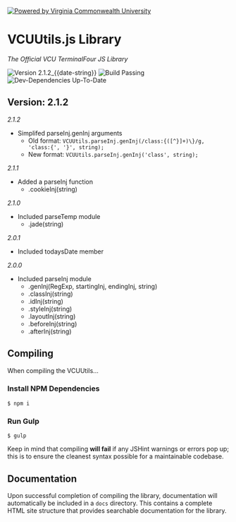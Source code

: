[![Powered by Virginia Commonwealth University](https://t4tools.vcu.edu/github/images/powered-by.svg{{random-query}})](http://www.vcu.edu/)

# VCUUtils.js Library
*The Official VCU TerminalFour JS Library*

![Version 2.1.2_{{date-string}}](https://img.shields.io/badge/version-2.1.2__{{date-string}}-lightgrey.svg)
![Build Passing](https://img.shields.io/badge/build-passing-brightgreen.svg)
![Dev-Dependencies Up-To-Date](https://img.shields.io/badge/devDependencies-up--to--date-yellow.svg)

## Version: 2.1.2
*2.1.2*
- Simplifed parseInj.genInj arguments
    - Old format: `VCUUtils.parseInj.genInj(/class:{([^}]+)\}/g, 'class:{', '}', string);`
    - New format: `VCUUtils.parseInj.genInj('class', string);`

*2.1.1*
- Added a parseInj function
    - .cookieInj(string)

*2.1.0*
- Included parseTemp module
    - .jade(string)

*2.0.1*
- Included todaysDate member

*2.0.0*
- Included parseInj module
    - .genInj(RegExp, startingInj, endingInj, string)
    - .classInj(string)
    - .idInj(string)
    - .styleInj(string)
    - .layoutInj(string)
    - .beforeInj(string)
    - .afterInj(string)

## Compiling
When compiling the VCUUtils...
### Install NPM Dependencies
```
$ npm i
```
### Run Gulp
```
$ gulp
```
Keep in mind that compiling **will fail** if any JSHint warnings or errors pop up; this is to ensure the cleanest syntax possible for a maintainable codebase.

## Documentation
Upon successful completion of compiling the library, documentation will automatically be included in a `docs` directory. This contains a complete HTML site structure that provides searchable documentation for the library.
